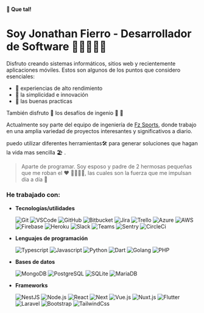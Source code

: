 #### 👋 Que tal!
# Soy Jonathan Fierro - Desarrollador de Software 👨🏻‍💻✨🚀

Disfruto creando sistemas informáticos, sitios web y recientemente aplicaciones móviles. Estos son algunos de los puntos que considero esenciales:

- 🚀 experiencias de alto rendimiento
- 🤩 la simplicidad e innovación
- 🧐 las buenas practicas

También disfruto 🤔 los desafíos de ingenio 🤯 🤪

Actualmente soy parte del equipo de ingeniería de [Fz Sports](https://www.fzsports.com), donde trabajo en una amplia variedad de proyectos interesantes y significativos a diario.

puedo utilizar diferentes herramientas🛠 para generar soluciones que hagan la vida mas sencilla 🏖 .

> Aparte de programar. Soy esposo y padre de 2 hermosas pequeñas que me roban el ❤️  👨‍👩‍👧‍👧, las cuales son la fuerza que me impulsan día a día 🏅

### He trabajado con:

* **Tecnologías/utilidades**

  ![Git](https://img.shields.io/badge/-Git-F05032?logo=git&logoColor=fff)
  ![VSCode](https://img.shields.io/badge/-VSCode-007ACC?logo=visual-studio-code&logoColor=fff)
  ![GitHub](https://img.shields.io/badge/-GitHub-181717?logo=github&logoColor=fff)
  ![Bitbucket](https://img.shields.io/badge/-Bitbucket-0052CC?logo=bitbucket&logoColor=fff)
  ![Jira](https://img.shields.io/badge/-Jira-0052CC?logo=jira&logoColor=fff)
  ![Trello](https://img.shields.io/badge/-Trello-0079BF?logo=Trello&logoColor=fff)
  ![Azure](https://img.shields.io/badge/-Azure-0089D6?logo=microsoft-azure&logoColor=fff)
  ![AWS](https://img.shields.io/badge/-AWS-232F3E?logo=amazon-aws&logoColor=fff)
  ![Firebase](https://img.shields.io/badge/-Firebase-FFCA22?logo=firebase&logoColor=fff)
  ![Heroku](https://img.shields.io/badge/-Heroku-430098?logo=heroku&logoColor=fff)
  ![Slack](https://img.shields.io/badge/-Slack-4A154B?logo=Slack&logoColor=fff)
  ![Teams](https://img.shields.io/badge/-Teams-6264A7?logo=microsoft-teams&logoColor=fff)
  ![Sentry](https://img.shields.io/badge/-Sentry-FB4226?logo=sentry&logoColor=fff)
  ![CircleCi](https://img.shields.io/badge/-CircleCi-343434?logo=CircleCi&logoColor=fff)

* **Lenguajes de programación**

  ![Typescript](https://img.shields.io/badge/-Typescript-007ACC?logo=Typescript&logoColor=fff)
  ![Javascript](https://img.shields.io/badge/-Javascript-F7DF1E?logo=Javascript&logoColor=fff)
  ![Python](https://img.shields.io/badge/-Python-3776AB?logo=Python&logoColor=fff)
  ![Dart](https://img.shields.io/badge/-Dart-0175C2?logo=Dart&logoColor=fff)
  ![Golang](https://img.shields.io/badge/-Golang-00ADD8?logo=go&logoColor=fff)
  ![PHP](https://img.shields.io/badge/-PHP-777BB4?logo=PHP&logoColor=fff)

* **Bases de datos**

  ![MongoDB](https://img.shields.io/badge/-MongoDB-47A248?logo=MongoDB&logoColor=fff)
  ![PostgreSQL](https://img.shields.io/badge/-PostgreSQL-336791?logo=PostgreSQL&logoColor=fff)
  ![SQLite](https://img.shields.io/badge/-SQLite-003B57?logo=SQLite&logoColor=fff)
  ![MariaDB](https://img.shields.io/badge/-MariaDB-003545?logo=MariaDB&logoColor=fff)

* **Frameworks**

  ![NestJS](https://img.shields.io/badge/-NestJS-fff?logo=Nestjs&logoColor=ea274f)
  ![Node.js](https://img.shields.io/badge/-Node.js-339933?logo=Node.js&logoColor=fff)
  ![React](https://img.shields.io/badge/-React-61DBFB?logo=React&logoColor=fff)
  ![Next](https://img.shields.io/badge/-Next-fff?logo=Next.js&logoColor=000)
  ![Vue.js](https://img.shields.io/badge/-Vue.js-4FC08D?logo=vue.js&logoColor=fff)
  ![Nuxt.js](https://img.shields.io/badge/-Nuxt.js-00C58E?logo=Nuxt.js&logoColor=fff)
  ![Flutter](https://img.shields.io/badge/-Flutter-02569B?logo=flutter&logoColor=fff)
  ![Laravel](https://img.shields.io/badge/-Laravel-FF2D20?logo=Laravel&logoColor=fff)
  ![Bootstrap](https://img.shields.io/badge/-Bootstrap-563D7C?logo=Bootstrap&logoColor=fff)
  ![TailwindCss](https://img.shields.io/badge/-Tailwind_css-563D7C?logo=Tailwind-Css&logoColor=fff)
